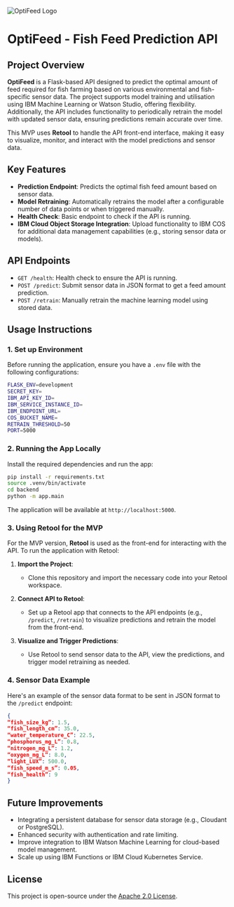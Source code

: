 ![OptiFeed Logo](https://fishfeed.retool.com/api/file/0800ef5b-2dd5-4e45-85de-4c79042814d6)

# OptiFeed - Fish Feed Prediction API

## Project Overview

**OptiFeed** is a Flask-based API designed to predict the optimal amount of feed required for fish farming based on various environmental and fish-specific sensor data. The project supports model training and utilisation using IBM Machine Learning or Watson Studio, offering flexibility. Additionally, the API includes functionality to periodically retrain the model with updated sensor data, ensuring predictions remain accurate over time.

This MVP uses **Retool** to handle the API front-end interface, making it easy to visualize, monitor, and interact with the model predictions and sensor data.

## Key Features
- **Prediction Endpoint**: Predicts the optimal fish feed amount based on sensor data.
- **Model Retraining**: Automatically retrains the model after a configurable number of data points or when triggered manually.
- **Health Check**: Basic endpoint to check if the API is running.
- **IBM Cloud Object Storage Integration**: Upload functionality to IBM COS for additional data management capabilities (e.g., storing sensor data or models).

## API Endpoints
- `GET /health`: Health check to ensure the API is running.
- `POST /predict`: Submit sensor data in JSON format to get a feed amount prediction.
- `POST /retrain`: Manually retrain the machine learning model using stored data.

## Usage Instructions

### 1. Set up Environment
Before running the application, ensure you have a `.env` file with the following configurations:

```bash
FLASK_ENV=development
SECRET_KEY=
IBM_API_KEY_ID=
IBM_SERVICE_INSTANCE_ID=
IBM_ENDPOINT_URL=
COS_BUCKET_NAME=
RETRAIN_THRESHOLD=50
PORT=5000
```

### 2. Running the App Locally
Install the required dependencies and run the app:

```bash
pip install -r requirements.txt
source .venv/bin/activate
cd backend
python -m app.main
```

The application will be available at `http://localhost:5000`.

### 3. Using Retool for the MVP
For the MVP version, **Retool** is used as the front-end for interacting with the API. To run the application with Retool:

1. **Import the Project**:
   - Clone this repository and import the necessary code into your Retool workspace.

2. **Connect API to Retool**:
   - Set up a Retool app that connects to the API endpoints (e.g., `/predict`, `/retrain`) to visualize predictions and retrain the model from the front-end.

3. **Visualize and Trigger Predictions**:
   - Use Retool to send sensor data to the API, view the predictions, and trigger model retraining as needed.

### 4. Sensor Data Example
Here's an example of the sensor data format to be sent in JSON format to the `/predict` endpoint:

```json
{
“fish_size_kg”: 1.5,
“fish_length_cm”: 35.0,
“water_temperature_C”: 22.5,
“phosphorus_mg_L”: 0.8,
“nitrogen_mg_L”: 1.2,
“oxygen_mg_L”: 8.0,
“light_LUX”: 500.0,
“fish_speed_m_s”: 0.05,
“fish_health”: 9
}
```

## Future Improvements
- Integrating a persistent database for sensor data storage (e.g., Cloudant or PostgreSQL).
- Enhanced security with authentication and rate limiting.
- Improve integration to IBM Watson Machine Learning for cloud-based model management.
- Scale up using IBM Functions or IBM Cloud Kubernetes Service.


## License
This project is open-source under the [Apache 2.0 License](https://www.apache.org/licenses/LICENSE-2.0).
